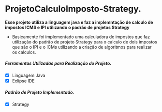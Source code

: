 # ProjetoCalculoImposto-Strategy.
**Esse  projeto  utiliza  a linguagem  java  e faz a implemntação  de calculo  de  impostos ICMS e IPI utilizando  o  padrão  de projetos Strategy**

- Basicamente foi  implementado uma  calculadora de impostos que  faz utilização do  padrão de projeto Strategy para o  calculo de  dois  impostos  que  são  o IPI  e o ICMs 
utilizando a  criação  de algoritmos para  realizar os  calculos.

##### Ferramentas Utilizadas para Realização do Projeto.
 - [x] Linguagem Java
 - [x] Eclipse IDE
 
 ##### Padrão de Projeto Implementado.
 
 - [x] Strategy
